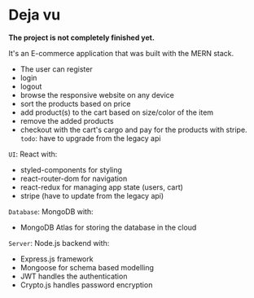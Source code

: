 # Deja vu

**The project is not completely finished yet.**

It's an E-commerce application that was built with the MERN stack.

- The user can register
- login
- logout
- browse the responsive website on any device
- sort the products based on price
- add product(s) to the cart based on size/color of the item
- remove the added products
- checkout with the cart's cargo and pay for the products with stripe. `todo`: have to upgrade from the legacy api

`UI`: React with:

- styled-components for styling
- react-router-dom for navigation
- react-redux for managing app state (users, cart)
- stripe (have to update from the legacy api)

`Database`: MongoDB with:

- MongoDB Atlas for storing the database in the cloud

`Server`: Node.js backend with:

- Express.js framework
- Mongoose for schema based modelling
- JWT handles the authentication
- Crypto.js handles password encryption
